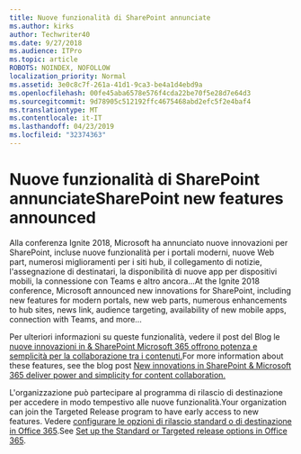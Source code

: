 ```yaml
---
title: Nuove funzionalità di SharePoint annunciate
ms.author: kirks
author: Techwriter40
ms.date: 9/27/2018
ms.audience: ITPro
ms.topic: article
ROBOTS: NOINDEX, NOFOLLOW
localization_priority: Normal
ms.assetid: 3e0c8c7f-261a-41d1-9ca3-be4a1d4ebd9a
ms.openlocfilehash: 00fe45aba6578e576f4cda22be70f5e28d7e64d3
ms.sourcegitcommit: 9d78905c512192ffc4675468abd2efc5f2e4baf4
ms.translationtype: MT
ms.contentlocale: it-IT
ms.lasthandoff: 04/23/2019
ms.locfileid: "32374363"
---
```

# <a name="sharepoint-new-features-announced"></a><span data-ttu-id="9f0f1-102">Nuove funzionalità di SharePoint annunciate</span><span class="sxs-lookup"><span data-stu-id="9f0f1-102">SharePoint new features announced</span></span>

<span data-ttu-id="9f0f1-103">Alla conferenza Ignite 2018, Microsoft ha annunciato nuove innovazioni per SharePoint, incluse nuove funzionalità per i portali moderni, nuove Web part, numerosi miglioramenti per i siti hub, il collegamento di notizie, l'assegnazione di destinatari, la disponibilità di nuove app per dispositivi mobili, la connessione con Teams e altro ancora...</span><span class="sxs-lookup"><span data-stu-id="9f0f1-103">At the Ignite 2018 conference, Microsoft announced new innovations for SharePoint, including new features for modern portals, new web parts, numerous enhancements to hub sites, news link, audience targeting, availability of new mobile apps, connection with Teams, and more...</span></span>
  
<span data-ttu-id="9f0f1-104">Per ulteriori informazioni su queste funzionalità, vedere il post del Blog le [nuove innovazioni in &amp; SharePoint Microsoft 365 offrono potenza e semplicità per la collaborazione tra i contenuti.](https://go.microsoft.com/fwlink/?linkid=2026502)</span><span class="sxs-lookup"><span data-stu-id="9f0f1-104">For more information about these features, see the blog post [New innovations in SharePoint &amp; Microsoft 365 deliver power and simplicity for content collaboration.](https://go.microsoft.com/fwlink/?linkid=2026502)</span></span>
  
<span data-ttu-id="9f0f1-105">L'organizzazione può partecipare al programma di rilascio di destinazione per accedere in modo tempestivo alle nuove funzionalità.</span><span class="sxs-lookup"><span data-stu-id="9f0f1-105">Your organization can join the Targeted Release program to have early access to new features.</span></span> <span data-ttu-id="9f0f1-106">Vedere [configurare le opzioni di rilascio standard o di destinazione in Office 365](https://docs.microsoft.com/office365/admin/manage/release-options-in-office-365).</span><span class="sxs-lookup"><span data-stu-id="9f0f1-106">See [Set up the Standard or Targeted release options in Office 365](https://docs.microsoft.com/office365/admin/manage/release-options-in-office-365).</span></span>
